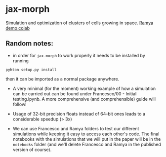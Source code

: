 # jax-morph
Simulation and optimization of clusters of cells growing in space.
[Ramya demo colab](https://colab.research.google.com/drive/1man19YTDKaXqiV6WiKWCdWxLCiYAymTr?authuser=1#scrollTo=uKWBYfQXF-YI)
## Random notes:

- in order for `jax-morph` to work properly it needs to be installed by running

`pyhton setup.py install`

then it can be imported as a normal package anywhere.

- A very minimal (for the moment) working example of how a simulation can be carried out can be found under Francesco/00 - Initial testing.ipynb. A more comprehensive (and comprehensible) guide will follow!

- Usage of 32-bit precision floats instead of 64-bit ones leads to a considerable speedup (> 3x)

- We can use Francesco and Ramya folders to test our different simulations while keeping it easy to access each other's code. The final notebooks with the simulations that we will put in the paper will be in the `notebooks` folder (and we'll delete Francesco and Ramya in the published version of course).
